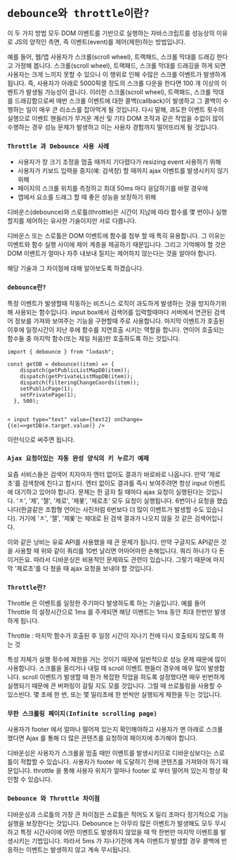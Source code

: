 # `debounce와 throttle이란?`

이 두 가지 방법 모두 DOM 이벤트를 기반으로 실행하는 자바스크립트를 성능상의 이유로 JS의 양적인 측면, 즉 이벤트(event)를 제어(제한)하는 방법입니다.

예를 들어, 웹/앱 사용자가 스크롤(scroll wheel), 트랙패드, 스크롤 막대를 드래깅 한다고 가정해 봅니다.
스크롤(scroll wheel), 트랙패드, 스크롤 막대를 드래깅을 하게 되면 사용자는 크게 느끼지 못할 수 있으나 이 행위로 인해 수많은 스크롤 이벤트가 발생하게 됩니다.
즉, 사용자가 아래로 5000픽셀 정도의 스크롤 다운을 한다면 100 개 이상의 이벤트가 발생될 가능성이 큽니다.
이러한 스크롤(scroll wheel), 트랙패드, 스크롤 막대를 드래깅함으로써 매번 스크롤 이벤트에 대한 콜백(callback)이 발생하고 그 콜백이 수행하는 일이 매우 큰 리소스를 잡아먹게 될 것입니다.
다시 말해, 과도한 이벤트 횟수의 실행으로 이벤트 핸들러가 무거운 계산 및 기타 DOM 조작과 같은 작업을 수없이 많이 수행하는 경우 성능 문제가 발생하고 이는 사용자 경험까지 떨어뜨리게 될 것입니다.

### `Throttle 과 Debounce 사용 사례`

- 사용자가 창 크기 조정을 멈출 때까지 기다렸다가 resizing event 사용하기 위해
- 사용자가 키보드 입력을 중지(예: 검색창) 할 때까지 ajax 이벤트를 발생시키지 않기 위해
- 페이지의 스크롤 위치를 측정하고 최대 50ms 마다 응답하기를 바랄 경우에
- 앱에서 요소를 드래그 할 때 좋은 성능을 보장하기 위해

디바운스(debounce)와 스로틀(throttle)은 시간이 지남에 따라 함수를 몇 번이나 실행 할지를 제어하는 유사한 기술이지만 서로 다릅니다.

디바운스 또는 스로틀은 DOM 이벤트에 함수를 첨부 할 때 특히 유용합니다.
그 이유는 이벤트와 함수 실행 사이에 제어 계층을 제공하기 때문입니다. 그리고 기억해야 할 것은 DOM 이벤트가 얼마나 자주 내보내 질지는 제어하지 않는다는 것을 알아야 합니다.

해당 기술과 그 차이점에 대해 알아보도록 하겠습니다.

### `debounce란?`

특정 이벤트가 발생할때 작동하는 비즈니스 로직이 과도하게 발생하는 것을 방지하기위해 사용되는 함수입니다.
input box에서 검색어를 입력할때마다 서버에서 연관된 검색어 정보를 가져와 보여주는 기능을 구현할때 주로 사용합니다.
마지막 이벤트가 호출된 이후에 일정시간이 지난 후에 함수를 지연호출 시키는 역할을 합니다.
연이어 호출되는 함수들 중 마지막 함수(또는 제일 처음)만 호출하도록 하는 것입니다.

```
import { debounce } from "lodash";

const getDB = debounce((item) => {
    dispatch(getPublicListMapDB(item));
    dispatch(getPrivateListMapDB(item));
    dispatch(filteringChangeCoords(item));
    setPublicPage(1);
    setPrivatePage(1);
  }, 500);


< input type="text" value={text2} onChange={(e)=>getDB(e.target.value)} />
```

이런식으로 써주면 됩니다.

### `Ajax 요청이있는 자동 완성 양식의 키 누르기 예제`

요즘 서비스들은 검색어 치자마자 엔터 없이도 결과가 바로바로 나옵니다.
만약 '제로초'를 검색창에 친다고 합시다. 엔터 없이도 결과를 즉시 보여주려면 항상 input 이벤트에 대기하고 있어야 합니다.
문제는 한 글자 칠 때마다 ajax 요청이 실행된다는 것입니다. 'ㅈ', '제', '젤', '제로', '제롳', '제로초' 모두 요청이 실행됩니다.
6번이나 요청을 했습니다(한글같은 조합형 언어는 사진처럼 6번보다 더 많이 이벤트가 발생할 수도 있습니다). 거기에 'ㅈ', '젤', '제롳'는 제대로 된 검색 결과가 나오지 않을 것 같은 검색어입니다.

이와 같은 낭비는 유료 API를 사용했을 때 큰 문제가 됩니다.
만약 구글지도 API같은 것을 사용할 때 위와 같이 쿼리를 10번 날리면 어마어마한 손해입니다.
쿼리 하나가 다 돈이거든요. 따라서 디바운싱은 비용적인 문제와도 관련이 있습니다. 그렇기 때문에 마지막 '제로초'를 다 쳤을 때 ajax 요청을 보내야 할 것입니다.

### `Throttle란?`

Throttle 은 이벤트를 일정한 주기마다 발생하도록 하는 기술입니다.
예를 들어 Throttle 의 설정시간으로 1ms 를 주게되면 해당 이벤트는 1ms 동안 최대 한번만 발생하게 됩니다.

Throttle : 마지막 함수가 호출된 후 일정 시간이 지나기 전에 다시 호출되지 않도록 하는 것

특성 자체가 실행 횟수에 제한을 거는 것이기 때문에 일반적으로 성능 문제 때문에 많이 사용합니다.
스크롤을 올리거나 내릴 때 scroll 이벤트 핸들러 경우에 매우 많이 발생합니다.
scroll 이벤트가 발생할 때 뭔가 복잡한 작업을 하도록 설정했다면 매우 빈번하게 실행되기 때문에 큰 버퍼링이 걸릴 지도 모를 것입니다.
그럴 때 쓰로틀링을 사용할 수 있스빈다. 몇 초에 한 번, 또는 몇 밀리초에 한 번씩만 실행되게 제한을 두는 것입니다.

### `무한 스크롤링 페이지(Infinite scrolling page)`

사용자가 footer 에서 얼마나 떨어져 있는지 확인해야하고 사용자가 맨 아래로 스크롤 했다면 Ajax 를 통해 더 많은 콘텐츠를 요청하여 페이지에 추가해야 합니다.

디바운싱은 사용자가 스크롤을 멈출 때만 이벤트를 발생시키므로 디바운싱보다는 스로틀이 적합할 수 있습니다. 사용자가 footer 에 도달하기 전에 콘텐츠를 가져와야 하기 때문입니다.
throttle 을 통해 사용자 위치가 얼마나 footer 로 부터 떨어져 있는지 항상 확인할 수 있습니다.

### `Debounce 와 Throttle 차이점`

디바운싱과 스로틀의 가장 큰 차이점은 스로틀은 적어도 X 밀리 초마다 정기적으로 기능 실행을 보장한다는 것입니다.
Debounce 는 아무리 많은 이벤트가 발생해도 모두 무시하고 특정 시간사이에 어떤 이벤트도 발생하지 않았을 때 딱 한번만 마지막 이벤트를 발생시키는 기법입니다.
따라서 5ms 가 지나기전에 계속 이벤트가 발생할 경우 콜백에 반응하는 이벤트는 발생하지 않고 계속 무시됩니다.
